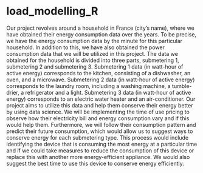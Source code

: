 # load_modelling_R
Our project revolves around a household in France (city’s name), where we have obtained
their energy consumption data over the years. To be precise, we have the energy consumption data by the
minute for this particular household. In addition to this, we have also obtained the power consumption
data that we will be utilized in this project. The data we obtained for the household is divided into three
parts, submetering 1, submetering 2 and submetering 3. Submetering 1 data (in watt-hour of active energy)
corresponds to the kitchen, consisting of a dishwasher, an oven, and a microwave. Submetering 2 data (in
watt-hour of active energy) corresponds to the laundry room, including a washing machine, a tumble-drier,
a refrigerator and a light. Submetering 3 data (in watt-hour of active energy) corresponds to an electric
water heater and an air-conditioner. Our project aims to utilize this data and help them conserve their
energy better by using data science. We will be implementing the time of use pricing to observe how their
electricity bill and energy consumption vary and if this would help them. Furthermore, we will follow their
consumption pattern and predict their future consumption, which would allow us to suggest ways to conserve
energy for each submetering type. This process would include identifying the device that is consuming the
most energy at a particular time and if we could take measures to reduce the consumption of this device or
replace this with another more energy-efficient appliance. We would also suggest the best time to use this
device to conserve energy efficiently.
